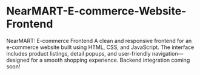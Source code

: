 # NearMART-E-commerce-Website-Frontend
NearMART: E-commerce Frontend A clean and responsive frontend for an e-commerce website built using HTML, CSS, and JavaScript. The interface includes product listings, detail popups, and user-friendly navigation—designed for a smooth shopping experience. Backend integration coming soon!
